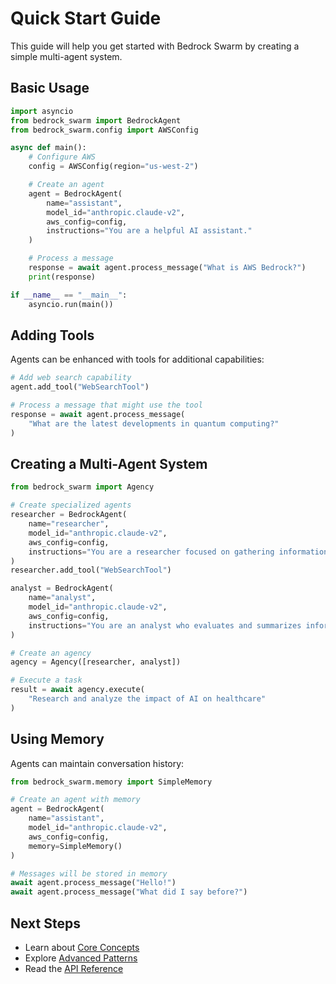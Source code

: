 # Quick Start Guide

This guide will help you get started with Bedrock Swarm by creating a simple multi-agent system.

## Basic Usage

```python
import asyncio
from bedrock_swarm import BedrockAgent
from bedrock_swarm.config import AWSConfig

async def main():
    # Configure AWS
    config = AWSConfig(region="us-west-2")

    # Create an agent
    agent = BedrockAgent(
        name="assistant",
        model_id="anthropic.claude-v2",
        aws_config=config,
        instructions="You are a helpful AI assistant."
    )

    # Process a message
    response = await agent.process_message("What is AWS Bedrock?")
    print(response)

if __name__ == "__main__":
    asyncio.run(main())
```

## Adding Tools

Agents can be enhanced with tools for additional capabilities:

```python
# Add web search capability
agent.add_tool("WebSearchTool")

# Process a message that might use the tool
response = await agent.process_message(
    "What are the latest developments in quantum computing?"
)
```

## Creating a Multi-Agent System

```python
from bedrock_swarm import Agency

# Create specialized agents
researcher = BedrockAgent(
    name="researcher",
    model_id="anthropic.claude-v2",
    aws_config=config,
    instructions="You are a researcher focused on gathering information."
)
researcher.add_tool("WebSearchTool")

analyst = BedrockAgent(
    name="analyst",
    model_id="anthropic.claude-v2",
    aws_config=config,
    instructions="You are an analyst who evaluates and summarizes information."
)

# Create an agency
agency = Agency([researcher, analyst])

# Execute a task
result = await agency.execute(
    "Research and analyze the impact of AI on healthcare"
)
```

## Using Memory

Agents can maintain conversation history:

```python
from bedrock_swarm.memory import SimpleMemory

# Create an agent with memory
agent = BedrockAgent(
    name="assistant",
    model_id="anthropic.claude-v2",
    aws_config=config,
    memory=SimpleMemory()
)

# Messages will be stored in memory
await agent.process_message("Hello!")
await agent.process_message("What did I say before?")
```

## Next Steps

- Learn about [Core Concepts](../user-guide/core-concepts.md)
- Explore [Advanced Patterns](../examples/advanced.md)
- Read the [API Reference](../api/agents.md) 